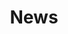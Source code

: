 ---
title: "News"
description: "The latest updates and events from the Sovereign Cloud Stack community."
language: "en"
page: "news"
headline_events: "Events"
headline_news: "Announcements"
headline_blog: "Journal"
more_events_button: "Load more events ↓"
more_news_button: "Load more news ↓"
more_blogPosts_button: "Load more posts ↓"
more_button: "More →"
---